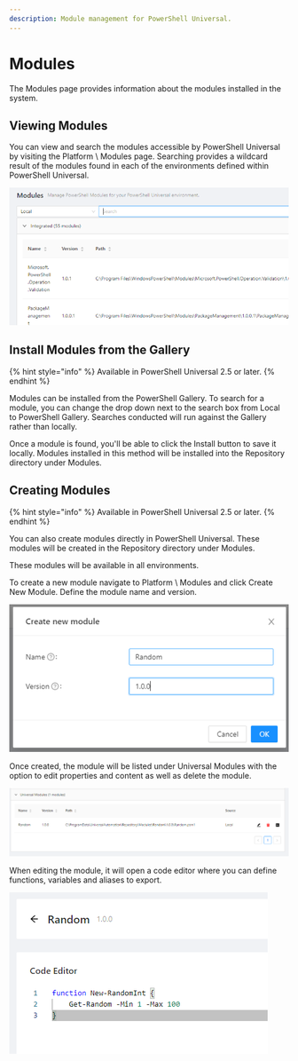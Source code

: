 ```yaml
---
description: Module management for PowerShell Universal.
---
```


# Modules

The Modules page provides information about the modules installed in the system.&#x20;

## Viewing Modules

You can view and search the modules accessible by PowerShell Universal by visiting the Platform \ Modules page. Searching provides a wildcard result of the modules found in each of the environments defined within PowerShell Universal.&#x20;

![](<../.gitbook/assets/image (297).png>)

## Install Modules from the Gallery

{% hint style="info" %}
Available in PowerShell Universal 2.5 or later.
{% endhint %}

Modules can be installed from the PowerShell Gallery. To search for a module, you can change the drop down next to the search box from Local to PowerShell Gallery. Searches conducted will run against the Gallery rather than locally.&#x20;

Once a module is found, you'll be able to click the Install button to save it locally. Modules installed in this method will be installed into the Repository directory under Modules.&#x20;

## Creating Modules&#x20;

{% hint style="info" %}
Available in PowerShell Universal 2.5 or later.
{% endhint %}

You can also create modules directly in PowerShell Universal. These modules will be created in the Repository directory under Modules.&#x20;

These modules will be available in all environments.

To create a new module navigate to Platform \ Modules and click Create New Module. Define the module name and version.&#x20;

![](<../.gitbook/assets/image (303).png>)

Once created, the module will be listed under Universal Modules with the option to edit properties and content as well as delete the module.&#x20;

![](<../.gitbook/assets/image (301) (1).png>)

When editing the module, it will open a code editor where you can define functions, variables and aliases to export.&#x20;

![](<../.gitbook/assets/image (302) (1) (1) (1).png>)


